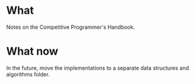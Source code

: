 # What

Notes on the Competitive Programmer's Handbook.

# What now

In the future, move the implementations to a separate data structures and
algorithms folder.

